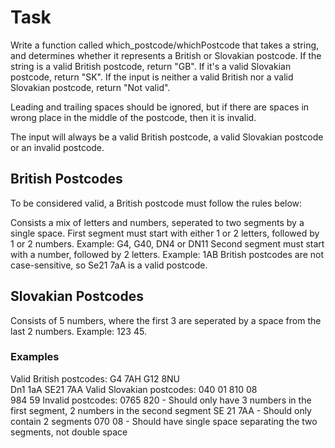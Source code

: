 # Task
Write a function called which_postcode/whichPostcode that takes a string, and determines whether it represents a British or Slovakian postcode. If the string is a valid British postcode, return "GB". If it's a valid Slovakian postcode, return "SK". If the input is neither a valid British nor a valid Slovakian postcode, return "Not valid".

Leading and trailing spaces should be ignored, but if there are spaces in wrong place in the middle of the postcode, then it is invalid.

The input will always be a valid British postcode, a valid Slovakian postcode or an invalid postcode.

## British Postcodes
To be considered valid, a British postcode must follow the rules below:

Consists a mix of letters and numbers, seperated to two segments by a single space.
First segment must start with either 1 or 2 letters, followed by 1 or 2 numbers. Example: G4, G40, DN4 or DN11
Second segment must start with a number, followed by 2 letters. Example: 1AB
British postcodes are not case-sensitive, so Se21 7aA is a valid postcode.

## Slovakian Postcodes
Consists of 5 numbers, where the first 3 are seperated by a space from the last 2 numbers. Example: 123 45.

### Examples

Valid British postcodes:
  G4 7AH
G12 8NU   
Dn1 1aA
SE21 7AA
Valid Slovakian postcodes:
 040 01
810 08  
984 59
Invalid postcodes:
0765 820 - Should only have 3 numbers in the first segment, 2 numbers in the second segment
SE 21 7AA - Should only contain 2 segments
070  08 - Should have single space separating the two segments, not double space
